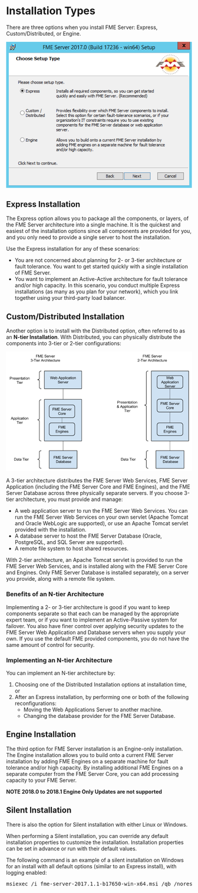 # Installation Types #

There are three options when you install FME Server: Express, Custom/Distributed, or Engine. 

![](./Images/1.001.InstallationOptionScreen.png)


## Express Installation ##

The Express option allows you to package all the components, or layers, of the FME Server architecture into a single machine. It is the quickest and easiest of the installation options since all components are provided for you, and you only need to provide a single server to host the installation.

Use the Express installation for any of these scenarios:

- You are not concerned about planning for 2- or 3-tier architecture or fault tolerance. You want to get started quickly with a single installation of FME Server.
- You want to implement an Active-Active architecture for fault tolerance and/or high capacity. In this scenario, you conduct multiple Express installations (as many as you plan for your network), which you link together using your third-party load balancer.


## Custom/Distributed Installation ##

Another option is to install with the Distributed option, often referred to as an **N-tier Installation**. With Distributed, you can physically distribute the components into 3-tier or 2-tier configurations:

![](./Images/1.002.nTier_Architecture.png)

A 3-tier architecture distributes the FME Server Web Services, FME Server Application (including the FME Server Core and FME Engines), and the FME Server Database across three physically separate servers. If you choose 3-tier architecture, you must provide and manage:

- A web application server to run the FME Server Web Services. You can run the FME Server Web Services on your own servlet (Apache Tomcat and Oracle WebLogic are supported), or use an Apache Tomcat servlet provided with the installation.
- A database server to host the FME Server Database (Oracle, PostgreSQL, and SQL Server are supported).
- A remote file system to host shared resources.

With 2-tier architecture, an Apache Tomcat servlet is provided to run the FME Server Web Services, and is installed along with the FME Server Core and Engines. Only FME Server Database is installed separately, on a server you provide, along with a remote file system.

### Benefits of an N-tier Architecture ###

Implementing a 2- or 3-tier architecture is good if you want to keep components separate so that each can be managed by the appropriate expert team, or if you want to implement an Active-Passive system for failover. You also have finer control over applying security updates to the FME Server Web Application and Database servers when you supply your own. If you use the default FME provided components, you do not have the same amount of control for security.

### Implementing an N-tier Architecture ###

You can implement an N-tier architecture by:

1. Choosing one of the Distributed Installation options at installation time, or
2. After an Express installation, by performing one or both of the following reconfigurations:
	- Moving the Web Applications Server to another machine.
	- Changing the database provider for the FME Server Database.

## Engine Installation ##
The third option for FME Server installation is an Engine-only installation. The Engine installation allows you to build onto a current FME Server installation by adding FME Engines on a separate machine for fault tolerance and/or high capacity. By installing additional FME Engines on a separate computer from the FME Server Core, you can add processing capacity to your FME Server.

**NOTE 2018.0 to 2018.1 Engine Only Updates are not supported**

## Silent Installation ##
There is also the option for Silent installation with either Linux or Windows. 

When performing a Silent installation, you can override any default installation properties to customize the installation. Installation properties can be set in advance or run with their default values.

The following command is an example of a silent installation on Windows for an install with all default options (similar to an Express install), with logging enabled:
<pre>
msiexec /i fme-server-2017.1.1-b17650-win-x64.msi /qb /norestart /l*v installFMEServerLog.txt
</pre>
